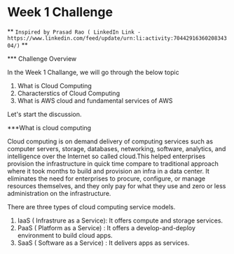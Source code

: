 # Week 1 Challenge 
** `Inspired by Prasad Rao ( LinkedIn Link - https://www.linkedin.com/feed/update/urn:li:activity:7044291636020834304/)` **

*** Challenge Overview

In the Week 1 Challange, we will go through the below topic

1. What is Cloud Computing
2. Characterstics of Cloud Computing
3. What is AWS cloud and fundamental services of AWS


Let's start the discussion.

***What is cloud computing

Cloud computing is on demand delivery of computing services such as computer servers, storage, databases, networking, software, analytics, and intelligence over the Internet so called cloud.This helped enterprises provision the infrastructure in quick time compare to traditional approach where it took months to build and provision an infra in a data center. It eliminates the need for enterprises to procure, configure, or manage resources themselves, and they only pay for what they use and zero or less administration on the infrastructure.

There are three types of cloud computing service models.
1. IaaS ( Infrastrure as a Service): It offers compute and storage services.
2. PaaS ( Platform as a Service) : It offers a develop-and-deploy environment to build cloud apps.
3. SaaS ( Software as a Service) : It delivers apps as services.



